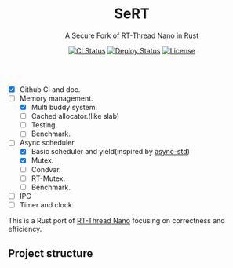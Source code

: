 
<h1 align="center">
SeRT
<br/></h1>

<p align="center">
A Secure Fork of RT-Thread Nano in Rust
</p>

<div align="center">
    <a href="../../actions"><img src="../../workflows/CI/badge.svg" alt="CI Status" style="max-width:100%;"></a>
    <a href="../../actions"><img src="../../workflows/Deploy/badge.svg" alt="Deploy Status" style="max-width:100%;"></a>
    <a href="LICENSE"><img src="https://img.shields.io/badge/license-MIT-blue.svg" alt="License" style="max-width:100%;"></a>
</div>

<br/><br/>


- [x] Github CI and doc.
- [ ] Memory management.
  - [x] Multi buddy system.
  - [ ] Cached allocator.(like slab)
  - [ ] Testing.
  - [ ] Benchmark.
- [ ] Async scheduler
  - [x] Basic scheduler and yield(inspired by [async-std](https://github.com/async-rs/async-std))
  - [x] Mutex.
  - [ ] Condvar.
  - [ ] RT-Mutex.
  - [ ] Benchmark.
- [ ] IPC
- [ ] Timer and clock.

This is a Rust port of [RT-Thread Nano](https://github.com/RT-Thread/rtthread-nano) focusing on correctness and efficiency.

## Project structure


